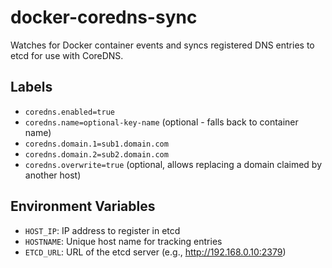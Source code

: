 # docker-coredns-sync

Watches for Docker container events and syncs registered DNS entries to etcd for use with CoreDNS.

## Labels
- `coredns.enabled=true`
- `coredns.name=optional-key-name` (optional - falls back to container name)
- `coredns.domain.1=sub1.domain.com`
- `coredns.domain.2=sub2.domain.com`
- `coredns.overwrite=true` (optional, allows replacing a domain claimed by another host)

## Environment Variables
- `HOST_IP`: IP address to register in etcd
- `HOSTNAME`: Unique host name for tracking entries
- `ETCD_URL`: URL of the etcd server (e.g., http://192.168.0.10:2379)